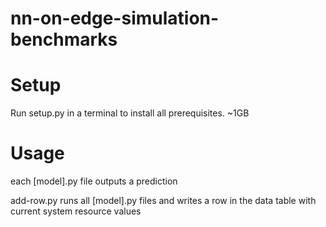 # nn-on-edge-simulation-benchmarks

# Setup
Run setup.py in a terminal to install all prerequisites. ~1GB

# Usage
each [model].py file outputs a prediction

add-row.py runs all [model].py files and writes a row in the data table with current system resource values

